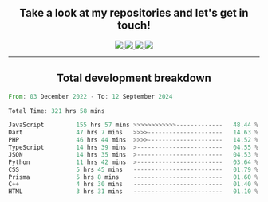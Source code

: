 <h2 align="center">
  Take a look at my repositories and let's get in touch!
</h2>
<p align="center">
  <a href="https://www.instagram.com/rayhanarkan?igsh=MXM3dHhmMTZ3ZWVsaA==">
    <img src="https://img.icons8.com/material-outlined/30/689d6a/instagram.png"/>
  </a>
  <a href="https://www.linkedin.com/in/rayhanarkan/">
    <img src="https://img.icons8.com/material-outlined/30/689d6a/linkedin.png"/>
  </a>
  <a href="">
    <img src="https://img.icons8.com/material-outlined/30/689d6a/geography.png"/>
  </a>
  <a href="mailto:rayhanarkan30@gmail.com">
    <img src="https://img.icons8.com/material-outlined/30/689d6a/email.png"/>
  </a>
</p>

---

<h2 align="center">Total development breakdown</h2>

<p align="center">
<!--START_SECTION:waka-->

```rust
From: 03 December 2022 - To: 12 September 2024

Total Time: 321 hrs 58 mins

JavaScript         155 hrs 57 mins >>>>>>>>>>>>-------------   48.44 %
Dart               47 hrs 7 mins   >>>>---------------------   14.63 %
PHP                46 hrs 44 mins  >>>>---------------------   14.52 %
TypeScript         14 hrs 39 mins  >------------------------   04.55 %
JSON               14 hrs 35 mins  >------------------------   04.53 %
Python             11 hrs 42 mins  >------------------------   03.64 %
CSS                5 hrs 45 mins   -------------------------   01.79 %
Prisma             5 hrs 8 mins    -------------------------   01.60 %
C++                4 hrs 30 mins   -------------------------   01.40 %
HTML               3 hrs 31 mins   -------------------------   01.10 %
```

<!--END_SECTION:waka-->
</p>
